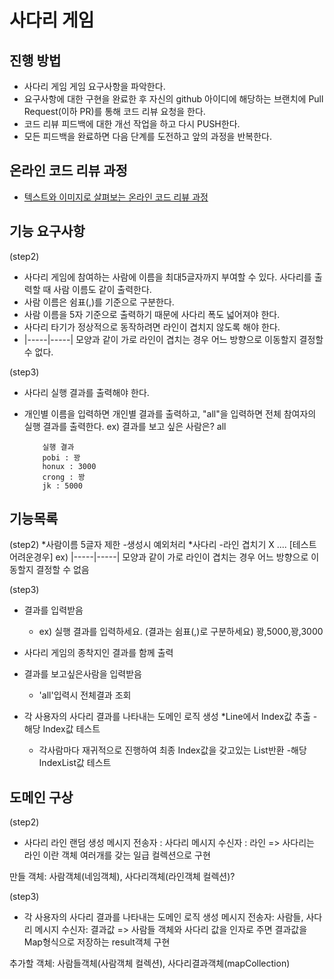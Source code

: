 # 사다리 게임
## 진행 방법
* 사다리 게임 게임 요구사항을 파악한다.
* 요구사항에 대한 구현을 완료한 후 자신의 github 아이디에 해당하는 브랜치에 Pull Request(이하 PR)를 통해 코드 리뷰 요청을 한다.
* 코드 리뷰 피드백에 대한 개선 작업을 하고 다시 PUSH한다.
* 모든 피드백을 완료하면 다음 단계를 도전하고 앞의 과정을 반복한다.

## 온라인 코드 리뷰 과정
* [텍스트와 이미지로 살펴보는 온라인 코드 리뷰 과정](https://github.com/nextstep-step/nextstep-docs/tree/master/codereview)

## 기능 요구사항

(step2)
* 사다리 게임에 참여하는 사람에 이름을 최대5글자까지 부여할 수 있다. 사다리를 출력할 때 사람 이름도 같이 출력한다.
* 사람 이름은 쉼표(,)를 기준으로 구분한다.
* 사람 이름을 5자 기준으로 출력하기 때문에 사다리 폭도 넓어져야 한다.
* 사다리 타기가 정상적으로 동작하려면 라인이 겹치지 않도록 해야 한다.
* |-----|-----| 모양과 같이 가로 라인이 겹치는 경우 어느 방향으로 이동할지 결정할 수 없다.

(step3)
* 사다리 실행 결과를 출력해야 한다.
* 개인별 이름을 입력하면 개인별 결과를 출력하고, "all"을 입력하면 전체 참여자의 실행 결과를 출력한다.
    ex)
          결과를 보고 싶은 사람은?
          all
          
          실행 결과
          pobi : 꽝
          honux : 3000
          crong : 꽝
          jk : 5000

## 기능목록

(step2)
*사람이름 5글자 제한
    -생성시 예외처리
*사다리
    -라인 겹치기 X .... [테스트 어려운경우]
    ex) |-----|-----| 모양과 같이 가로 라인이 겹치는 경우 어느 방향으로 이동할지 결정할 수 없음

(step3)
* 결과를 입력받음
    - ex) 실행 결과를 입력하세요. (결과는 쉼표(,)로 구분하세요)
          꽝,5000,꽝,3000
* 사다리 게임의 종착지인 결과를 함께 출력
* 결과를 보고싶은사람을 입력받음
    - 'all'입력시 전체결과 조회

* 각 사용자의 사다리 결과를 나타내는 도메인 로직 생성
  *Line에서 Index값 추출
    -해당 Index값 테스트
  * 각사람마다 재귀적으로 진행하여 최종 Index값을 갖고있는 List반환
    -해당 IndexList값 테스트
## 도메인 구상

(step2)
* 사다리 라인 랜덤 생성
    메시지 전송자 : 사다리
    메시지 수신자 : 라인
    => 사다리는 라인 이란 객체 여러개를 갖는 일급 컬렉션으로 구현

만들 객체: 사람객체(네임객체), 사다리객체(라인객체 컬렉션)?

(step3)
* 각 사용자의 사다리 결과를 나타내는 도메인 로직 생성
    메시지 전송자: 사람들, 사다리
    메시지 수신자: 결과값
    => 사람들 객체와 사다리 값을 인자로 주면 결과값을 Map형식으로 저장하는 result객체 구현

추가할 객체: 사람들객체(사람객체 컬렉션), 사다리결과객체(mapCollection)